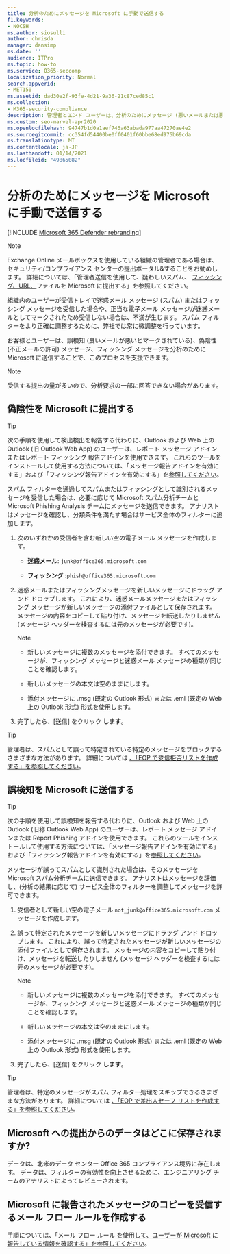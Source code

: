 ```yaml
---
title: 分析のためにメッセージを Microsoft に手動で送信する
f1.keywords:
- NOCSH
ms.author: siosulli
author: chrisda
manager: dansimp
ms.date: ''
audience: ITPro
ms.topic: how-to
ms.service: O365-seccomp
localization_priority: Normal
search.appverid:
- MET150
ms.assetid: dad30e2f-93fe-4d21-9a36-21c87ced85c1
ms.collection:
- M365-security-compliance
description: 管理者とエンド ユーザーは、分析のためにメッセージ (悪いメールまたは悪いメールとしてマークされた良いメールが許可されている) を Microsoft に電子メールで送信する方法を学習できます。
ms.custom: seo-marvel-apr2020
ms.openlocfilehash: 94747b1d0a1aef746a63abada977aa47270ae4e2
ms.sourcegitcommit: cc354fd54400be0ff0401f60bbe68ed975b69cda
ms.translationtype: MT
ms.contentlocale: ja-JP
ms.lasthandoff: 01/14/2021
ms.locfileid: "49865082"
---
```

# <a name="manually-submit-messages-to-microsoft-for-analysis"></a>分析のためにメッセージを Microsoft に手動で送信する

[!INCLUDE [Microsoft 365 Defender rebranding](../includes/microsoft-defender-for-office.md)]


> [!NOTE]
> Exchange Online メールボックスを使用している組織の管理者である場合は、セキュリティ/コンプライアンス センターの提出ポータル&することをお勧めします。 詳細については、「管理者送信を使用して、疑わしいスパム、 [フィッシング、URL、](admin-submission.md)ファイルを Microsoft に提出する」を参照してください。

組織内のユーザーが受信トレイで迷惑メール メッセージ (スパム) またはフィッシング メッセージを受信した場合や、正当な電子メール メッセージが迷惑メールとしてマークされたため受信しない場合は、不満が生じます。 スパム フィルターをより正確に調整するために、弊社では常に微調整を行っています。

お客様とユーザーは、誤検知 (良いメールが悪いとマークされている)、偽陰性 (不正メールの許可) メッセージ、フィッシング メッセージを分析のために Microsoft に送信することで、このプロセスを支援できます。

> [!NOTE]
> 受信する提出の量が多いので、分析要求の一部に回答できない場合があります。

## <a name="submit-false-negatives-to-microsoft"></a>偽陰性を Microsoft に提出する

> [!TIP]
> 次の手順を使用して検出検出を報告する代わりに、Outlook および Web 上の Outlook (旧 Outlook Web App) のユーザーは、レポート メッセージ アドインまたはレポート フィッシング 報告アドインを使用できます。 これらのツールをインストールして使用する方法については、「メッセージ報告[](enable-the-report-message-add-in.md)アドインを有効にする」および「フィッシング報告アドインを有効にする」を[参照してください](enable-the-report-phish-add-in.md)。

スパム フィルターを通過してスパムまたはフィッシングとして識別されるメッセージを受信した場合は、必要に応じて Microsoft スパム分析チームと Microsoft Phishing Analysis チームにメッセージを送信できます。 アナリストはメッセージを確認し、分類条件を満たす場合はサービス全体のフィルターに追加します。

1. 次のいずれかの受信者を含む新しい空の電子メール メッセージを作成します。

   - **迷惑メール**: `junk@office365.microsoft.com`

   - **フィッシング :**`phish@office365.microsoft.com`

2. 迷惑メールまたはフィッシングメッセージを新しいメッセージにドラッグ アンド ドロップします。 これにより、迷惑メールメッセージまたはフィッシング メッセージが新しいメッセージの添付ファイルとして保存されます。 メッセージの内容をコピーして貼り付け、メッセージを転送したりしません (メッセージ ヘッダーを検査するには元のメッセージが必要です)。

   > [!NOTE]
   >
   > - 新しいメッセージに複数のメッセージを添付できます。 すべてのメッセージが、フィッシング メッセージと迷惑メール メッセージの種類が同じことを確認します。
   >
   > - 新しいメッセージの本文は空のままにします。
   >
   > - 添付メッセージに .msg (既定の Outlook 形式) または .eml (既定の Web 上の Outlook 形式) 形式を使用します。

3. 完了したら、[送信] をクリック **します**。

> [!TIP]
> 管理者は、スパムとして誤って特定されている特定のメッセージをブロックするさまざまな方法があります。 詳細については [、「EOP で受信拒否リストを作成する」を参照してください](create-block-sender-lists-in-office-365.md)。

## <a name="submit-false-positives-to-microsoft"></a>誤検知を Microsoft に送信する

> [!TIP]
> 次の手順を使用して誤検知を報告する代わりに、Outlook および Web 上の Outlook (旧称 Outlook Web App) のユーザーは、レポート メッセージ アドインまたは Report Phishing アドインを使用できます。 これらのツールをインストールして使用する方法については、「メッセージ報告[](enable-the-report-message-add-in.md)アドインを有効にする」および「フィッシング報告アドインを有効にする」を[参照してください](enable-the-report-phish-add-in.md)。


メッセージが誤ってスパムとして識別された場合は、そのメッセージを Microsoft スパム分析チームに送信できます。 アナリストはメッセージを評価し、(分析の結果に応じて) サービス全体のフィルターを調整してメッセージを許可できます。

1. 受信者として新しい空の電子メール `not_junk@office365.microsoft.com` メッセージを作成します。

2. 誤って特定されたメッセージを新しいメッセージにドラッグ アンド ドロップします。 これにより、誤って特定されたメッセージが新しいメッセージの添付ファイルとして保存されます。 メッセージの内容をコピーして貼り付け、メッセージを転送したりしません (メッセージ ヘッダーを検査するには元のメッセージが必要です)。

   > [!NOTE]
   >
   > - 新しいメッセージに複数のメッセージを添付できます。 すべてのメッセージが、フィッシング メッセージと迷惑メール メッセージの種類が同じことを確認します。
   >
   > - 新しいメッセージの本文は空のままにします。
   >
   > - 添付メッセージに .msg (既定の Outlook 形式) または .eml (既定の Web 上の Outlook 形式) 形式を使用します。

3. 完了したら、[送信] をクリック **します**。

> [!TIP]
> 管理者は、特定のメッセージがスパム フィルター処理をスキップできるさまざまな方法があります。 詳細については [、「EOP で差出人セーフ リストを作成する」を参照してください](create-safe-sender-lists-in-office-365.md)。

## <a name="where-is-the-data-from-submissions-to-microsoft-stored"></a>Microsoft への提出からのデータはどこに保存されますか?

データは、北米のデータ センター Office 365 コンプライアンス境界に存在します。 データは、フィルターの有効性を向上させるために、エンジニアリング チームのアナリストによってレビューされます。

## <a name="create-a-mail-flow-rule-to-receive-copies-of-messages-that-are-reported-to-microsoft"></a>Microsoft に報告されたメッセージのコピーを受信するメール フロー ルールを作成する

手順については、「メール フロー ルール [を使用して、ユーザーが Microsoft に報告している情報を確認する」を参照してください](use-mail-flow-rules-to-see-what-your-users-are-reporting-to-microsoft.md)。
